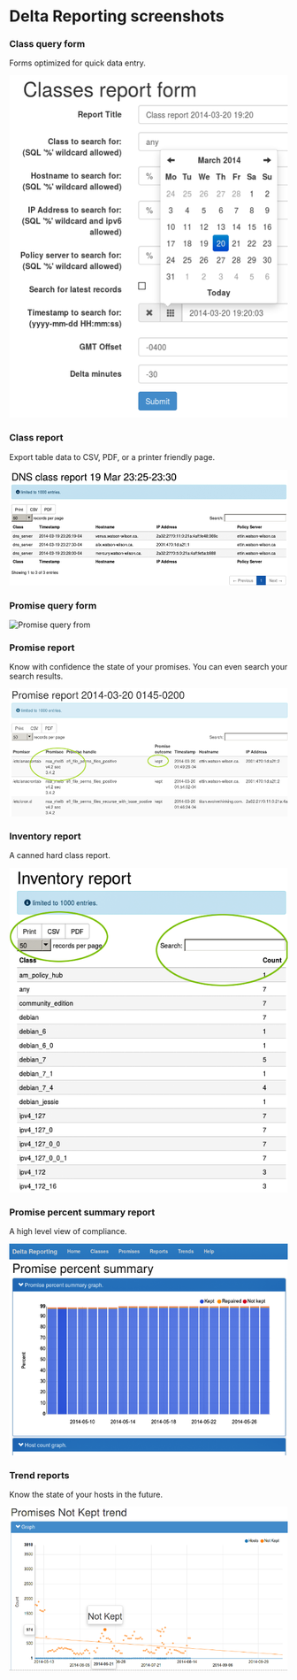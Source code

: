 # Delta Reporting screenshots #

### Class query form ###

Forms optimized for quick data entry.

![Class query form](screenshots/dr-classes-form.png)


### Class report ###

Export table data to CSV, PDF, or a printer friendly page.

![Class report](screenshots/dr-class-report.png)


### Promise query form ###

![Promise query from](screenshots/dr-promise-form.png)


### Promise report ###

Know with confidence the state of your promises. You can even search your search results.

![Promise report](screenshots/dr-promise-report.png)


### Inventory report ###

A canned hard class report.

![Inventory report](screenshots/dr-inventory.png)


### Promise percent summary report ###

A high level view of compliance.

![Promise percent summary report](screenshots/dr-pps-graph.png)


### Trend reports ###

Know the state of your hosts in the future.

![Trend report](screenshots/dr-trend-graph.png)

